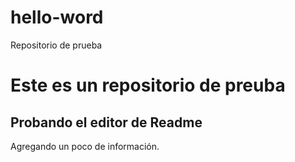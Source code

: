# hello-word
Repositorio de prueba 

<h1> Este es un repositorio de preuba </h1>
<h2>Probando el editor de Readme </h2>
Agregando un poco de información.
